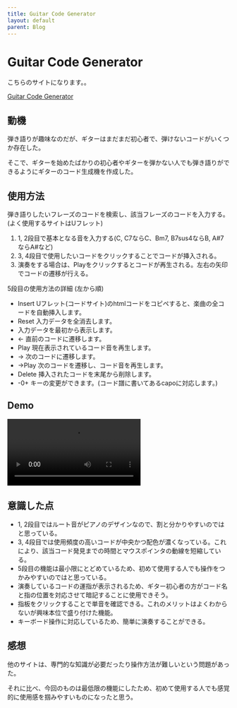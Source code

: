 ```yaml
---
title: Guitar Code Generator
layout: default
parent: Blog
---
```


# Guitar Code Generator
こちらのサイトになります。。

<a href="https://double-tag-229.com/gcg/index.html" target="_blank">Guitar Code Generator</a>

## 動機

弾き語りが趣味なのだが、ギターはまだまだ初心者で、弾けないコードがいくつか存在した。

そこで、ギターを始めたばかりの初心者やギターを弾かない人でも弾き語りができるようにギターのコード生成機を作成した。

## 使用方法

弾き語りしたいフレーズのコードを検索し、該当フレーズのコードを入力する。(よく使用するサイトはUフレット)

1. 1, 2段目で基本となる音を入力する(C, C7ならC、Bm7, B7sus4ならB, A#7ならA#など)
2. 3, 4段目で使用したいコードをクリックすることでコードが挿入される。
3. 演奏をする場合は、Playをクリックするとコードが再生される。左右の矢印でコードの遷移が行える。

5段目の使用方法の詳細 (左から順)

- Insert Uフレット(コードサイト)のhtmlコードをコピペすると、楽曲の全コードを自動挿入します。
- Reset 入力データを全消去します。
- 入力データを最初から表示します。
- &#8592; 直前のコードに遷移します。
- Play 現在表示されているコード音を再生します。
- &#8594; 次のコードに遷移します。
- &#8594;Play 次のコードを遷移し、コード音を再生します。
- Delete 挿入されたコードを末尾から削除します。
- -0+ キーの変更ができます。(コード譜に書いてあるcapoに対応します。)

## Demo

<video controls src="src/gcg.mp4" width="60%"></video>

## 意識した点

- 1, 2段目ではルート音がピアノのデザインなので、割と分かりやすいのではと思っている。
- 3, 4段目では使用頻度の高いコードが中央かつ配色が濃くなっている。これにより、該当コード発見までの時間とマウスポインタの動線を短縮している。
- 5段目の機能は最小限にとどめているため、初めて使用する人でも操作をつかみやすいのではと思っている。
- 演奏しているコードの運指が表示されるため、ギター初心者の方がコード名と指の位置を対応させて暗記することに使用できそう。
- 指板をクリックすることで単音を確認できる。これのメリットはよくわからないが興味本位で盛り付けた機能。
- キーボード操作に対応しているため、簡単に演奏することができる。

## 感想
他のサイトは、専門的な知識が必要だったり操作方法が難しいという問題があった。

それに比べ、今回のものは最低限の機能にしたため、初めて使用する人でも感覚的に使用感を掴みやすいものになったと思う。